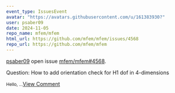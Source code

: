 ```yaml
---
event_type: IssuesEvent
avatar: "https://avatars.githubusercontent.com/u/161383930?"
user: psaber09
date: 2024-11-05
repo_name: mfem/mfem
html_url: https://github.com/mfem/mfem/issues/4568
repo_url: https://github.com/mfem/mfem
---
```


<a href='https://github.com/psaber09' target='_blank'>psaber09</a> open issue <a href='https://github.com/mfem/mfem/issues/4568' target='_blank'>mfem/mfem#4568</a>.

<p>Question: How to add orientation check for H1 dof in 4-dimensions </p><small>Hello,...</small><a href='https://github.com/mfem/mfem/issues/4568' target='_blank'>View Comment</a>